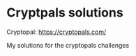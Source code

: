 # Cryptpals solutions

Cryptopal: https://cryptopals.com/

My solutions for the cryptopals challenges